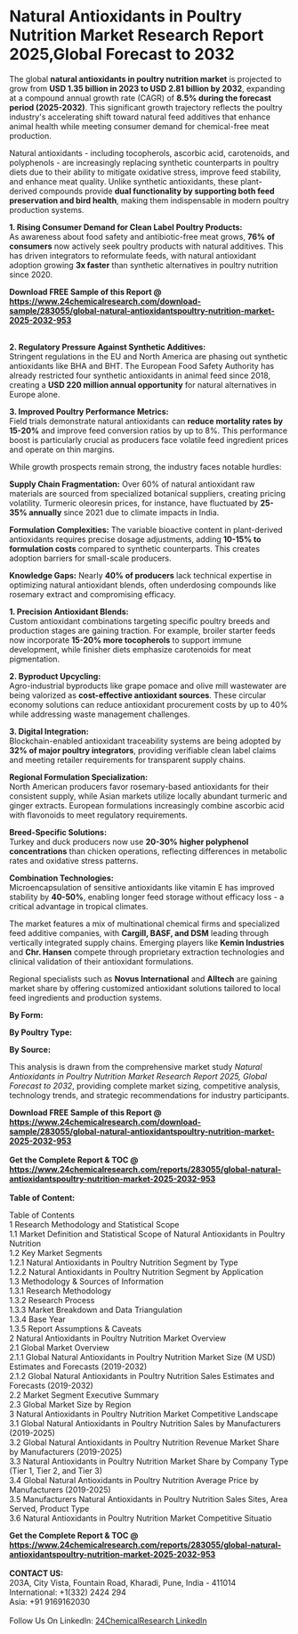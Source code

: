 <h1>Natural Antioxidants in Poultry Nutrition Market Research Report 2025,Global Forecast to 2032</h1><p>The global <strong>natural antioxidants in poultry nutrition market</strong> is projected to grow from <strong>USD 1.35 billion in 2023 to USD 2.81 billion by 2032</strong>, expanding at a compound annual growth rate (CAGR) of <strong>8.5% during the forecast period (2025-2032)</strong>. This significant growth trajectory reflects the poultry industry's accelerating shift toward natural feed additives that enhance animal health while meeting consumer demand for chemical-free meat production.</p><p>Natural antioxidants - including tocopherols, ascorbic acid, carotenoids, and polyphenols - are increasingly replacing synthetic counterparts in poultry diets due to their ability to mitigate oxidative stress, improve feed stability, and enhance meat quality. Unlike synthetic antioxidants, these plant-derived compounds provide <strong>dual functionality by supporting both feed preservation and bird health</strong>, making them indispensable in modern poultry production systems.</p><p><strong>1. Rising Consumer Demand for Clean Label Poultry Products:</strong><br>
As awareness about food safety and antibiotic-free meat grows, <strong>76% of consumers</strong> now actively seek poultry products with natural additives. This has driven integrators to reformulate feeds, with natural antioxidant adoption growing <strong>3x faster</strong> than synthetic alternatives in poultry nutrition since 2020.</p><div><b>Download FREE Sample of this Report @ 
            <a href="https://www.24chemicalresearch.com/download-sample/283055/global-natural-antioxidantspoultry-nutrition-market-2025-2032-953">
            https://www.24chemicalresearch.com/download-sample/283055/global-natural-antioxidantspoultry-nutrition-market-2025-2032-953</a></b></div><br><p><strong>2. Regulatory Pressure Against Synthetic Additives:</strong><br>
Stringent regulations in the EU and North America are phasing out synthetic antioxidants like BHA and BHT. The European Food Safety Authority has already restricted four synthetic antioxidants in animal feed since 2018, creating a <strong>USD 220 million annual opportunity</strong> for natural alternatives in Europe alone.</p><p><strong>3. Improved Poultry Performance Metrics:</strong><br>
Field trials demonstrate natural antioxidants can <strong>reduce mortality rates by 15-20%</strong> and improve feed conversion ratios by up to 8%. This performance boost is particularly crucial as producers face volatile feed ingredient prices and operate on thin margins.</p><p>While growth prospects remain strong, the industry faces notable hurdles:</p><p><strong>Supply Chain Fragmentation:</strong> Over 60% of natural antioxidant raw materials are sourced from specialized botanical suppliers, creating pricing volatility. Turmeric oleoresin prices, for instance, have fluctuated by <strong>25-35% annually</strong> since 2021 due to climate impacts in India.</p><p><strong>Formulation Complexities:</strong> The variable bioactive content in plant-derived antioxidants requires precise dosage adjustments, adding <strong>10-15% to formulation costs</strong> compared to synthetic counterparts. This creates adoption barriers for small-scale producers.</p><p><strong>Knowledge Gaps:</strong> Nearly <strong>40% of producers</strong> lack technical expertise in optimizing natural antioxidant blends, often underdosing compounds like rosemary extract and compromising efficacy.</p><p><strong>1. Precision Antioxidant Blends:</strong><br>
Custom antioxidant combinations targeting specific poultry breeds and production stages are gaining traction. For example, broiler starter feeds now incorporate <strong>15-20% more tocopherols</strong> to support immune development, while finisher diets emphasize carotenoids for meat pigmentation.</p><p><strong>2. Byproduct Upcycling:</strong><br>
Agro-industrial byproducts like grape pomace and olive mill wastewater are being valorized as <strong>cost-effective antioxidant sources</strong>. These circular economy solutions can reduce antioxidant procurement costs by up to 40% while addressing waste management challenges.</p><p><strong>3. Digital Integration:</strong><br>
Blockchain-enabled antioxidant traceability systems are being adopted by <strong>32% of major poultry integrators</strong>, providing verifiable clean label claims and meeting retailer requirements for transparent supply chains.</p><p><strong>Regional Formulation Specialization:</strong><br>
    North American producers favor rosemary-based antioxidants for their consistent supply, while Asian markets utilize locally abundant turmeric and ginger extracts. European formulations increasingly combine ascorbic acid with flavonoids to meet regulatory requirements.</p><p><strong>Breed-Specific Solutions:</strong><br>
    Turkey and duck producers now use <strong>20-30% higher polyphenol concentrations</strong> than chicken operations, reflecting differences in metabolic rates and oxidative stress patterns.</p><p><strong>Combination Technologies:</strong><br>
    Microencapsulation of sensitive antioxidants like vitamin E has improved stability by <strong>40-50%</strong>, enabling longer feed storage without efficacy loss - a critical advantage in tropical climates.</p><p>The market features a mix of multinational chemical firms and specialized feed additive companies, with <strong>Cargill, BASF, and DSM</strong> leading through vertically integrated supply chains. Emerging players like <strong>Kemin Industries</strong> and <strong>Chr. Hansen</strong> compete through proprietary extraction technologies and clinical validation of their antioxidant formulations.</p><p>Regional specialists such as <strong>Novus International</strong> and <strong>Alltech</strong> are gaining market share by offering customized antioxidant solutions tailored to local feed ingredients and production systems.</p><p><strong>By Form:</strong></p><p><strong>By Poultry Type:</strong></p><p><strong>By Source:</strong></p><p>This analysis is drawn from the comprehensive market study <em>Natural Antioxidants in Poultry Nutrition Market Research Report 2025, Global Forecast to 2032</em>, providing complete market sizing, competitive analysis, technology trends, and strategic recommendations for industry participants.</p><div><b>Download FREE Sample of this Report @ 
            <a href="https://www.24chemicalresearch.com/download-sample/283055/global-natural-antioxidantspoultry-nutrition-market-2025-2032-953">
            https://www.24chemicalresearch.com/download-sample/283055/global-natural-antioxidantspoultry-nutrition-market-2025-2032-953</a></b></div><br><div><b>Get the Complete Report & TOC @ 
            <a href="https://www.24chemicalresearch.com/reports/283055/global-natural-antioxidantspoultry-nutrition-market-2025-2032-953">
            https://www.24chemicalresearch.com/reports/283055/global-natural-antioxidantspoultry-nutrition-market-2025-2032-953</a></b></div><br>
            <b>Table of Content:</b><p>Table of Contents<br />
1 Research Methodology and Statistical Scope<br />
1.1 Market Definition and Statistical Scope of Natural Antioxidants in Poultry Nutrition<br />
1.2 Key Market Segments<br />
1.2.1 Natural Antioxidants in Poultry Nutrition Segment by Type<br />
1.2.2 Natural Antioxidants in Poultry Nutrition Segment by Application<br />
1.3 Methodology & Sources of Information<br />
1.3.1 Research Methodology<br />
1.3.2 Research Process<br />
1.3.3 Market Breakdown and Data Triangulation<br />
1.3.4 Base Year<br />
1.3.5 Report Assumptions & Caveats<br />
2 Natural Antioxidants in Poultry Nutrition Market Overview<br />
2.1 Global Market Overview<br />
2.1.1 Global Natural Antioxidants in Poultry Nutrition Market Size (M USD) Estimates and Forecasts (2019-2032)<br />
2.1.2 Global Natural Antioxidants in Poultry Nutrition Sales Estimates and Forecasts (2019-2032)<br />
2.2 Market Segment Executive Summary<br />
2.3 Global Market Size by Region<br />
3 Natural Antioxidants in Poultry Nutrition Market Competitive Landscape<br />
3.1 Global Natural Antioxidants in Poultry Nutrition Sales by Manufacturers (2019-2025)<br />
3.2 Global Natural Antioxidants in Poultry Nutrition Revenue Market Share by Manufacturers (2019-2025)<br />
3.3 Natural Antioxidants in Poultry Nutrition Market Share by Company Type (Tier 1, Tier 2, and Tier 3)<br />
3.4 Global Natural Antioxidants in Poultry Nutrition Average Price by Manufacturers (2019-2025)<br />
3.5 Manufacturers Natural Antioxidants in Poultry Nutrition Sales Sites, Area Served, Product Type<br />
3.6 Natural Antioxidants in Poultry Nutrition Market Competitive Situatio</p><div><b>Get the Complete Report & TOC @ 
            <a href="https://www.24chemicalresearch.com/reports/283055/global-natural-antioxidantspoultry-nutrition-market-2025-2032-953">
            https://www.24chemicalresearch.com/reports/283055/global-natural-antioxidantspoultry-nutrition-market-2025-2032-953</a></b></div><br><b>CONTACT US:</b><br>
            203A, City Vista, Fountain Road, Kharadi, Pune, India - 411014<br>
            International: +1(332) 2424 294<br>
            Asia: +91 9169162030 <br><br>
            Follow Us On LinkedIn: <a href="https://www.linkedin.com/company/24chemicalresearch/">24ChemicalResearch LinkedIn</a>